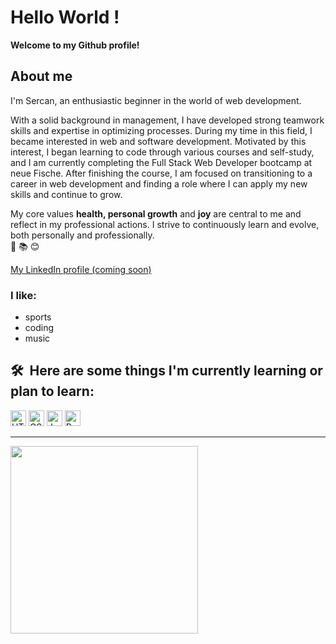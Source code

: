 # Hello World ! 
**Welcome to my Github profile!**


## About me
I'm Sercan, an enthusiastic beginner in the world of web development.

With a solid background in management, I have developed strong teamwork skills and expertise in optimizing processes. During my time in this field, I became interested in web and software development. Motivated by this interest, I began learning to code through various courses and self-study, and I am currently completing the Full Stack Web Developer bootcamp at neue Fische. After finishing the course, I am focused on transitioning to a career in web development and finding a role where I can apply my new skills and continue to grow.

My core values **health, personal growth** and **joy** are central to me and reflect in my professional actions.  I strive to continuously learn and evolve, both personally and professionally.  
🌿 📚 😊


[My LinkedIn profile (coming soon)](https://de.linkedin.com/?src=go-pa&trk=sem-ga_campid.17342682713_asid.148803897556_crid.657308124612_kw.linkedin_d.c_tid.kwd-148086543_n.g_mt.e_geo.9042518&mcid=6935667189886640128&cid=&gad_source=1&gclid=Cj0KCQjwsuSzBhCLARIsAIcdLm6gOowBcFKYI-MJEkprGLhh3EecZdrFEQGq5g7NtSB32jWe-UDO2_0aAgRTEALw_wcB&gclsrc=aw.ds)


### I like:
- sports
- coding
- music


## 🛠  Here are some things I'm currently learning or plan to learn:

<img src="https://img.shields.io/badge/HTML5-282C34?logo=html5&logoColor=E34F26" alt="HTML5 logo" title="HTML5" height="25" />
<img src="https://img.shields.io/badge/CSS3-282C34?logo=css3&logoColor=1572B6" alt="CSS3 logo" title="CSS3" height="25" />
<img src="https://img.shields.io/badge/JavaScript-282C34?logo=javascript&logoColor=F7DF1E" alt="JavaScript logo" title="JavaScript" height="25" />
<img src="https://img.shields.io/badge/React Native-282C34?logo=react&logoColor=61DAFB" alt="React Native logo" title="React Native" height="25" />

---

<img src="https://i.pinimg.com/564x/e4/3b/30/e43b30464e7f8dfd8af62ab84909f436.jpg" width="300" height="300">
